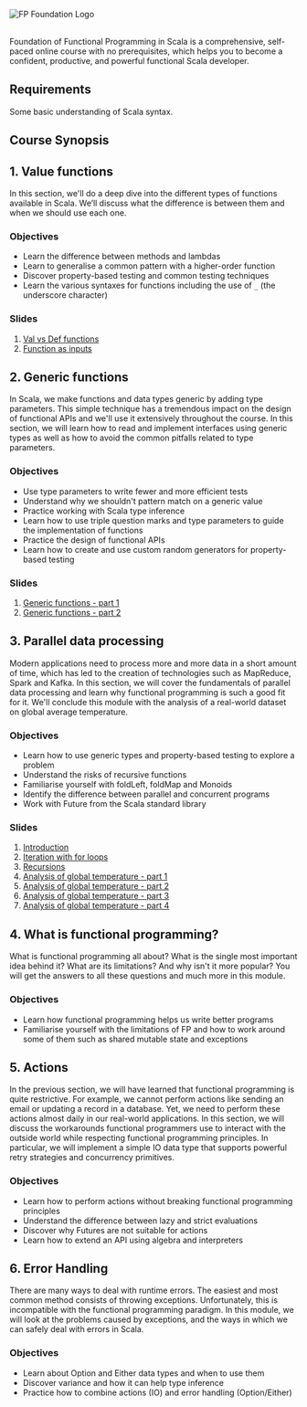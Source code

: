 ![FP Foundation Logo](slides/docs/img/fp-tower/foundations-logo.png)<br><br>

Foundation of Functional Programming in Scala is a comprehensive, self-paced online course with no prerequisites, which 
helps you to become a confident, productive, and powerful functional Scala developer.

## Requirements

Some basic understanding of Scala syntax.

## Course Synopsis

## 1. Value functions

In this section, we'll do a deep dive into the different types of functions available in Scala. 
We’ll discuss what the difference is between them and when we should use each one.

### Objectives
* Learn the difference between methods and lambdas
* Learn to generalise a common pattern with a higher-order function
* Discover property-based testing and common testing techniques
* Learn the various syntaxes for functions including the use of `_` (the underscore character)

### Slides
1. [Val vs Def functions](https://fp-tower.github.io/foundations/value-functions/val-vs-def-functions.html#1)
1. [Function as inputs](https://fp-tower.github.io/foundations/value-functions/function-as-inputs.html#1)


## 2. Generic functions

In Scala, we make functions and data types generic by adding type parameters. This simple technique 
has a tremendous impact on the design of functional APIs and we'll use it extensively throughout 
the course. In this section, we will learn how to read and implement interfaces using generic types 
as well as how to avoid the common pitfalls related to type parameters.

### Objectives
* Use type parameters to write fewer and more efficient tests
* Understand why we shouldn't pattern match on a generic value
* Practice working with Scala type inference
* Learn how to use triple question marks and type parameters to guide the implementation of functions
* Practice the design of functional APIs
* Learn how to create and use custom random generators for property-based testing

### Slides
1. [Generic functions - part 1](https://fp-tower.github.io/foundations/generic-functions/generic-functions-part-1.html#1)
1. [Generic functions - part 2](https://fp-tower.github.io/foundations/generic-functions/generic-functions-part-2.html#1)

## 3. Parallel data processing

Modern applications need to process more and more data in a short amount of time, which has led 
to the creation of technologies such as MapReduce, Spark and Kafka. In this section, we will 
cover the fundamentals of parallel data processing and learn why functional programming is such 
a good fit for it. We'll conclude this module with the analysis of a real-world dataset on global 
average temperature.

### Objectives
* Learn how to use generic types and property-based testing to explore a problem
* Understand the risks of recursive functions
* Familiarise yourself with foldLeft, foldMap and Monoids
* Identify the difference between parallel and concurrent programs
* Work with Future from the Scala standard library

### Slides
1. [Introduction](https://blog.fp-tower.com/foundations/data-processing/parallel-data-processing.html#1)
1. [Iteration with for loops](https://fp-tower.github.io/foundations/data-processing/iteration-with-for-loops.html#1)
1. [Recursions](https://fp-tower.github.io/foundations/data-processing/recursions.html#1)
1. [Analysis of global temperature - part 1](https://fp-tower.github.io/foundations/data-processing/analysis-of-global-temperature-part-1.html#1)
1. [Analysis of global temperature - part 2](https://fp-tower.github.io/foundations/data-processing/analysis-of-global-temperature-part-2.html#1)
1. [Analysis of global temperature - part 3](https://fp-tower.github.io/foundations/data-processing/analysis-of-global-temperature-part-3.html#1)
1. [Analysis of global temperature - part 4](https://fp-tower.github.io/foundations/data-processing/analysis-of-global-temperature-part-4.html#1)


## 4. What is functional programming?

What is functional programming all about? What is the single most important idea behind it? What 
are its limitations? And why isn't it more popular? You will get the answers to all these questions
 and much more in this module.

### Objectives
* Learn how functional programming helps us write better programs
* Familiarise yourself with the limitations of FP and how to work around some of them such as
shared mutable state and exceptions

## 5. Actions

In the previous section, we will have learned that functional programming is quite restrictive. 
For example, we cannot perform actions like sending an email or updating a record in a database. 
Yet, we need to perform these actions almost daily in our real-world applications. In this section, 
we will discuss the workarounds functional programmers use to interact with the outside world 
while respecting functional programming principles. In particular, we will implement a simple IO
data type that supports powerful retry strategies and concurrency primitives.

### Objectives
* Learn how to perform actions without breaking functional programming principles
* Understand the difference between lazy and strict evaluations
* Discover why Futures are not suitable for actions
* Learn how to extend an API using algebra and interpreters


## 6. Error Handling

There are many ways to deal with runtime errors. The easiest and most common method consists of
throwing exceptions. Unfortunately, this is incompatible with the functional programming 
paradigm. In this module, we will look at the problems caused by exceptions, and the ways in which
we can safely deal with errors in Scala.

### Objectives
* Learn about Option and Either data types and when to use them
* Discover variance and how it can help type inference
* Practice how to combine actions (IO) and error handling (Option/Either)


[licence]: https://creativecommons.org/licenses/by-sa/4.0/legalcode
[patreon]: https://www.patreon.com/bePatron?u=10482033

